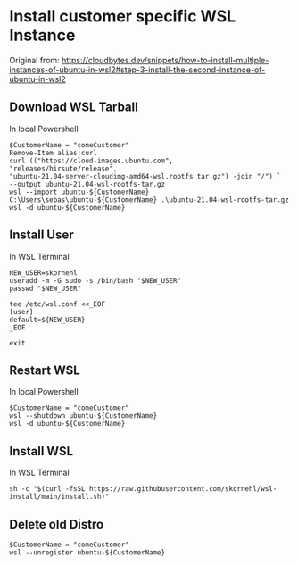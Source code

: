 # Install customer specific WSL Instance

Original from: https://cloudbytes.dev/snippets/how-to-install-multiple-instances-of-ubuntu-in-wsl2#step-3-install-the-second-instance-of-ubuntu-in-wsl2

## Download WSL Tarball
In local Powershell

```
$CustomerName = "comeCustomer"
Remove-Item alias:curl
curl (("https://cloud-images.ubuntu.com",
"releases/hirsute/release",
"ubuntu-21.04-server-cloudimg-amd64-wsl.rootfs.tar.gz") -join "/") `
--output ubuntu-21.04-wsl-rootfs-tar.gz
wsl --import ubuntu-${CustomerName} C:\Users\sebas\ubuntu-${CustomerName} .\ubuntu-21.04-wsl-rootfs-tar.gz
wsl -d ubuntu-${CustomerName}
```

## Install User
In WSL Terminal
```
NEW_USER=skornehl
useradd -m -G sudo -s /bin/bash "$NEW_USER"
passwd "$NEW_USER"
 
tee /etc/wsl.conf <<_EOF
[user]
default=${NEW_USER}
_EOF

exit
```

## Restart WSL
In local Powershell

```
$CustomerName = "comeCustomer"
wsl --shutdown ubuntu-${CustomerName}
wsl -d ubuntu-${CustomerName}
```

## Install WSL
In WSL Terminal
```
sh -c "$(curl -fsSL https://raw.githubusercontent.com/skornehl/wsl-install/main/install.sh)"
```

## Delete old Distro

```
$CustomerName = "comeCustomer"
wsl --unregister ubuntu-${CustomerName}
```
